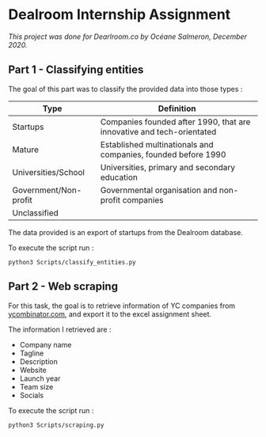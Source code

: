 # **Dealroom Internship Assignment**
*This project was done for Dearlroom.co by Océane Salmeron, December 2020.*

## Part 1 - Classifying entities
The goal of this part was to classify the provided data into those types :

| Type        | Definition           |
| ------------- | ------------- |
| Startups      | Companies founded after 1990, that are innovative and tech-orientated |
| Mature        | Established multinationals and companies, founded before 1990      |
| Universities/School | Universities, primary and secondary education      |
| Government/Non-profit | Governmental organisation and non-profit companies |
| Unclassified |

The data provided is an export of startups from the Dealroom database.

To execute the script run :
```
python3 Scripts/classify_entities.py
```

## Part 2 - Web scraping

For this task, the goal is to retrieve information of YC companies from [ycombinator.com](https://www.ycombinator.com/companies/), and export it to the excel assignment sheet.

The information I retrieved are :
- Company name
- Tagline
- Description
- Website
- Launch year
- Team size
- Socials

To execute the script run :
```
python3 Scripts/scraping.py
```
